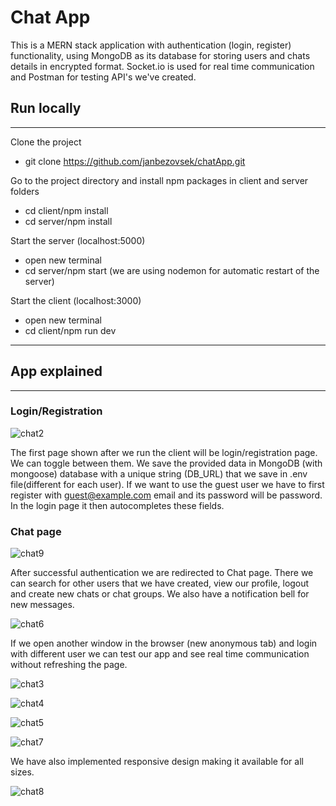 # Chat App

This is a MERN stack application with authentication (login, register) functionality,
using MongoDB as its database for storing users and chats details in encrypted format.
Socket.io is used for real time communication and Postman for testing API's we've created.

## Run locally
---

Clone the project
- git clone https://github.com/janbezovsek/chatApp.git

Go to the project directory and install npm packages
in client and server folders 
- cd client/npm install
- cd server/npm install

Start the server (localhost:5000)
- open new terminal
- cd server/npm start (we are using nodemon for automatic restart of the server)

Start the client (localhost:3000)
- open new terminal
- cd client/npm run dev

---

## App explained
---

### Login/Registration
![chat2](https://github.com/user-attachments/assets/ea136e56-6daa-4e6e-92d8-32cabf911f46)


The first page shown after we run the client will be login/registration  page.
We can toggle between them. We save the provided data in MongoDB (with mongoose) database with
a unique string (DB_URL) that we save in .env file(different for each user). If we want
to use the guest user we have to first register with guest@example.com email and its password
will be password. In the login page it then autocompletes these fields.


### Chat page
![chat9](https://github.com/user-attachments/assets/cb274f2a-cdff-434b-b5eb-5ab45d97af37)


After successful authentication we are redirected to Chat page. There we can search for other
users that we have created, view our profile, logout and create new chats or chat groups.
We also have a notification bell for new messages.


![chat6](https://github.com/user-attachments/assets/8b5685cc-76d2-4b50-a3e3-4e53223ed27f)


If we open another window in the browser (new anonymous tab) and login with different user
we can test our app and see real time communication without refreshing the page.


![chat3](https://github.com/user-attachments/assets/5a545659-53af-4231-bead-dfd63b3d2643)


![chat4](https://github.com/user-attachments/assets/41d69f40-8447-4806-b6e1-b7e7c3ad39d8)


![chat5](https://github.com/user-attachments/assets/05100a2f-511d-45aa-b9e2-6eb4177e99c8)


![chat7](https://github.com/user-attachments/assets/cfab8ac8-1e93-4d78-8307-f0701d7fc489)


We have also implemented responsive design making it available for all sizes.


![chat8](https://github.com/user-attachments/assets/f49647e5-3000-4484-81b2-6d47a455036f)



